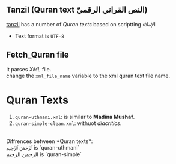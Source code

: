 ## Tanzil (Quran text النص القراني الرقميّ)

[tanzil](http://tanzil.net/docs/download) has a number of *Quran texts* based on scriptting الإملاء
* Text format is `UTF-8`


## Fetch_Quran file
It parses *XML* file.<br />
change the `xml_file_name` variable to the xml quran text file name.

# Quran Texts
1. `quran-uthmani.xml`: is  similar to **Madina Mushaf**.
2. `quran-simple-clean.xml`: withuot *diacritics*. 
<br /> 
Diffrences between *Quran texts*:<br />
 ٱلرَّحْمَٰنِ ٱلرَّحِيمِ is `quran-uthmani`<br /> 
 الرحمن الرحيم is `quran-simple`
